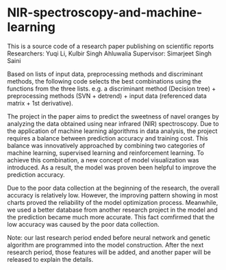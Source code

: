 # NIR-spectroscopy-and-machine-learning
This is a source code of a research paper publishing on scientific reports
Researchers: Yuqi Li, Kulbir Singh Ahluwalia
Supervisor: Simarjeet Singh Saini

Based on lists of input data, preprocessing methods and discriminant methods, the following code selects the best combinations using the functions from the three lists. e.g. a discriminant method (Decision tree) + preprocessing methods (SVN + detrend) + input data (referenced data matrix + 1st derivative).

The project in the paper aims to predict the sweetness of navel oranges by analyzing the data obtained using near infrared (NIR) spectroscopy. Due to the application of machine learning algorithms in data analysis, the project requires a balance between prediction accuracy and training cost. This balance was innovatively approached by combining two categories of machine learning, supervised learning and reinforcement learning. To achieve this combination, a new concept of model visualization was introduced. As a result, the model was proven been helpful to improve the prediction accuracy. 

Due to the poor data collection at the beginning of the research, the overall accuracy is relatively low. However, the improving pattern showing in most charts proved the reliability of the model optimization process. Meanwhile, we used a better database from another research project in the model and the prediction became much more accurate. This fact comfirmed that the low accuracy was caused by the poor data collection.


Note: our last research period ended before neural network and genetic algorithm are programmed into the model construction. After the next research period, those features will be added, and another paper will be released to explain the details.
